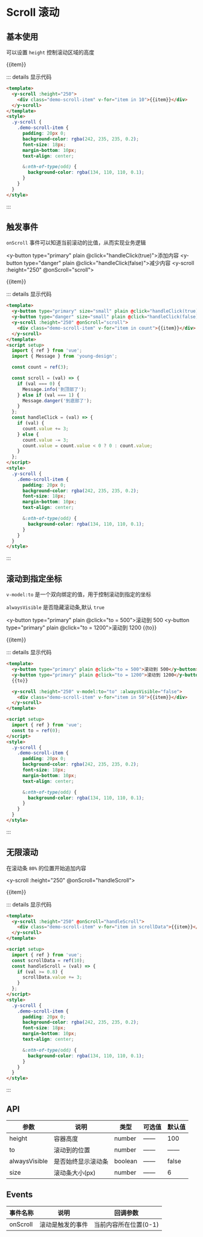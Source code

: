 # Scroll 滚动

## 基本使用

可以设置 `height` 控制滚动区域的高度

<y-scroll :height="250">
<div class="demo-scroll-item" v-for="item in 10">{{item}}</div>
</y-scroll>

::: details 显示代码

```html
<template>
  <y-scroll :height="250">
    <div class="demo-scroll-item" v-for="item in 10">{{item}}</div>
  </y-scroll>
</template>
<style>
  .y-scroll {
    .demo-scroll-item {
      padding: 20px 0;
      background-color: rgba(242, 235, 235, 0.2);
      font-size: 18px;
      margin-bottom: 10px;
      text-align: center;

      &:nth-of-type(odd) {
        background-color: rgba(134, 110, 110, 0.1);
      }
    }
  }
</style>
```

:::

## 触发事件

`onScroll` 事件可以知道当前滚动的比值，从而实现业务逻辑

<y-button type="primary" plain @click="handleClick(true)">添加内容</y-button>
<y-button type="danger" plain @click="handleClick(false)">减少内容</y-button>
<y-scroll :height="250" @onScroll="scroll"> <div class="demo-scroll-item" v-for="item in count">{{item}}</div></y-scroll>

::: details 显示代码

```html
<template>
  <y-button type="primary" size="small" plain @click="handleClick(true)">添加内容</y-button>
  <y-button type="danger" size="small" plain @click="handleClick(false)">减少内容</y-button>
  <y-scroll :height="250" @onScroll="scroll">
    <div class="demo-scroll-item" v-for="item in count">{{item}}</div>
  </y-scroll>
</template>
<script setup>
  import { ref } from 'vue';
  import { Message } from 'young-design';

  const count = ref(3);

  const scroll = (val) => {
    if (val === 0) {
      Message.info('到顶部了');
    } else if (val === 1) {
      Message.danger('到底部了');
    }
  };
  const handleClick = (val) => {
    if (val) {
      count.value += 3;
    } else {
      count.value -= 3;
      count.value = count.value < 0 ? 0 : count.value;
    }
  };
</script>
<style>
  .y-scroll {
    .demo-scroll-item {
      padding: 20px 0;
      background-color: rgba(242, 235, 235, 0.2);
      font-size: 18px;
      margin-bottom: 10px;
      text-align: center;

      &:nth-of-type(odd) {
        background-color: rgba(134, 110, 110, 0.1);
      }
    }
  }
</style>
```

:::

## 滚动到指定坐标

`v-model:to` 是一个双向绑定的值，用于控制滚动到指定的坐标

`alwaysVisible` 是否隐藏滚动条,默认 `true`

<y-button type="primary" plain @click="to = 500">滚动到 500</y-button>
<y-button type="primary" plain @click="to = 1200">滚动到 1200</y-button>
{{to}}

<y-scroll :height="250" v-model:to="to"  :alwaysVisible="false">
  <div class="demo-scroll-item" v-for="item in 50">{{item}}</div>
</y-scroll>

::: details 显示代码

```html
<template>
  <y-button type="primary" plain @click="to = 500">滚动到 500</y-button>
  <y-button type="primary" plain @click="to = 1200">滚动到 1200</y-button>
  {{to}}

  <y-scroll :height="250" v-model:to="to" :alwaysVisible="false">
    <div class="demo-scroll-item" v-for="item in 50">{{item}}</div>
  </y-scroll>
</template>

<script setup>
  import { ref } from 'vue';
  const to = ref(0);
</script>
<style>
  .y-scroll {
    .demo-scroll-item {
      padding: 20px 0;
      background-color: rgba(242, 235, 235, 0.2);
      font-size: 18px;
      margin-bottom: 10px;
      text-align: center;

      &:nth-of-type(odd) {
        background-color: rgba(134, 110, 110, 0.1);
      }
    }
  }
</style>
```

:::

## 无限滚动

在滚动条 `80%` 的位置开始追加内容

<y-scroll :height="250" @onScroll="handleScroll">

<div class="demo-scroll-item" v-for="item in scrollData">{{item}}</div>
</y-scroll>

::: details 显示代码

```html
<template>
  <y-scroll :height="250" @onScroll="handleScroll">
    <div class="demo-scroll-item" v-for="item in scrollData">{{item}}</div>
  </y-scroll>
</template>

<script setup>
  import { ref } from 'vue';
  const scrollData = ref(10);
  const handleScroll = (val) => {
    if (val >= 0.8) {
      scrollData.value += 3;
    }
  };
</script>
<style>
  .y-scroll {
    .demo-scroll-item {
      padding: 20px 0;
      background-color: rgba(242, 235, 235, 0.2);
      font-size: 18px;
      margin-bottom: 10px;
      text-align: center;

      &:nth-of-type(odd) {
        background-color: rgba(134, 110, 110, 0.1);
      }
    }
  }
</style>
```

:::

<script setup>
 import {ref} from 'vue'
 import { Message } from 'young-design'

  const count = ref(6)
  const scrollData = ref(10)
  const to = ref(0)

  const scroll = (val) => {
    if(val === 0){
     Message.info('到顶部了')
    } else if(val === 1) {
     Message.danger('到底部了')
    }
  }
  const handleClick = (val) => {
    if(val){
      count.value += 3
    } else {
      count.value -= 3
      count.value = count.value < 0 ? 0 : count.value
    }
  }
  const handleScroll =  (val) => {
    if(val >= 0.8){
        scrollData.value += 3
    }
  }
</script>

## API

| 参数          | 说明               | 类型    | 可选值 | 默认值 |
| ------------- | ------------------ | ------- | ------ | ------ |
| height        | 容器高度           | number  | ——     | 100    |
| to            | 滚动到的位置       | number  | ——     | ——     |
| alwaysVisible | 是否始终显示滚动条 | boolean | ——     | false  |
| size          | 滚动条大小(px)     | number  | ——     | 6      |

## Events

| 事件名称 | 说明             | 回调参数              |
| -------- | ---------------- | --------------------- |
| onScroll | 滚动是触发的事件 | 当前内容所在位置(0-1) |

<style lang='less' scope>
.y-button{
  margin:10px
}
.y-scroll {
  .demo-scroll-item {
    padding: 20px 0;
    background-color: rgba(242, 235, 235, 0.2);
    font-size: 18px;
    margin-bottom: 10px;
    text-align: center;

    &:nth-of-type(odd) {
      background-color: rgba(134, 110, 110, 0.1);
    }
  }
}
</style>
